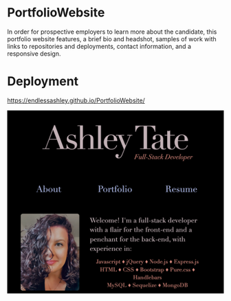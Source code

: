 # PortfolioWebsite

In order for prospective employers to learn more about the candidate, this portfolio website features, a brief bio and headshot, samples of work with links to repositories and deployments, contact information, and a responsive design. 

# Deployment

https://endlessashley.github.io/PortfolioWebsite/


![mockup](https://github.com/endlessashley/PortfolioWebsite/blob/b8dab5ff37196b30991f8a2153e7e0c0a94ff8d3/assets/images/updated-portfolio-screenshot.png)


